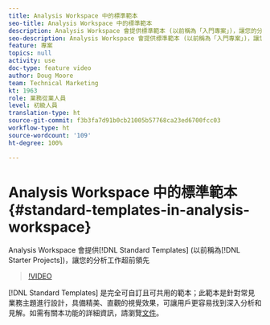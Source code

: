 ```yaml
---
title: Analysis Workspace 中的標準範本
seo-title: Analysis Workspace 中的標準範本
description: Analysis Workspace 會提供標準範本 (以前稱為「入門專案」)，讓您的分析工作超前領先
seo-description: Analysis Workspace 會提供標準範本 (以前稱為「入門專案」)，讓您的分析工作超前領先
feature: 專案
topics: null
activity: use
doc-type: feature video
author: Doug Moore
team: Technical Marketing
kt: 1963
role: 業務從業人員
level: 初級人員
translation-type: ht
source-git-commit: f3b3fa7d91b0cb21005b57768ca23ed6700fcc03
workflow-type: ht
source-wordcount: '109'
ht-degree: 100%

---
```



# Analysis Workspace 中的標準範本 {#standard-templates-in-analysis-workspace}

Analysis Workspace 會提供[!DNL Standard Templates] (以前稱為[!DNL Starter Projects])，讓您的分析工作超前領先

>[!VIDEO](https://video.tv.adobe.com/v/23960/?quality=12)

[!DNL Standard Templates] 是完全可自訂且可共用的範本；此範本是針對常見業務主題進行設計，具備精美、直觀的視覺效果，可讓用戶更容易找到深入分析和見解。如需有關本功能的詳細資訊，請瀏覽[文件](https://marketing.adobe.com/resources/help/zh-TW/analytics/analysis-workspace/starter_projects.html)。
